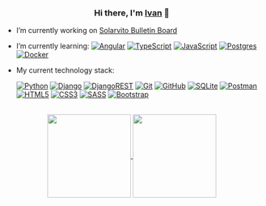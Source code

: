<h3 align="center">Hi there, I'm <a href="https://www.linkedin.com/in/iffilippov/" target="_blank">Ivan</a> 👋 </h3>

- I’m currently working on [Solarvito Bulletin Board](https://github.com/iffilippov/Solarvito-HTML-layout)

- I’m currently learning: [![Angular](https://img.shields.io/badge/Angular-%23DD0031.svg?style=flat-square&logo=angular&logoColor=white)](https://angular.io/)
[![TypeScript](https://img.shields.io/badge/TypeScript-%23007ACC.svg?style=flat-square&logo=typescript&logoColor=white)](https://www.typescriptlang.org/)
[![JavaScript](https://img.shields.io/badge/JavaScript-%23323330.svg?style=flat-square&logo=javascript&logoColor=%23F7DF1E)](https://learn.javascript.ru/)
[![Postgres](https://img.shields.io/badge/Postgres-%23316192.svg?style=flat-square&logo=postgresql&logoColor=white)](https://www.postgresql.org/)
[![Docker](https://img.shields.io/badge/Docker-%230db7ed.svg?style=flat-square&logo=docker&logoColor=white)](https://www.docker.com/)

- My current technology stack:  

     [![Python](https://img.shields.io/badge/Python-3670A0?style=flat-square&logo=python&logoColor=ffdd54)](https://www.python.org/)
[![Django](https://img.shields.io/badge/Django-%23092E20.svg?style=flat-square&logo=django&logoColor=white)](https://www.djangoproject.com/)
[![DjangoREST](https://img.shields.io/badge/Django-REST-ff1709?style=flat-square&logo=django&logoColor=white&color=ff1709&labelColor=gray)](https://www.django-rest-framework.org/)
[![Git](https://img.shields.io/badge/git-%23F05033.svg?style=flat-square&logo=git&logoColor=white)](https://git-scm.com/doc)
[![GitHub](https://img.shields.io/badge/GitHub-%23121011.svg?style=flat-square&logo=github&logoColor=white)](https://docs.github.com/ru)
[![SQLite](https://img.shields.io/badge/SQLite-%2307405e.svg?style=flat-square&logo=sqlite&logoColor=white)](https://sqlite.org/index.html)
[![Postman](https://img.shields.io/badge/Postman-FF6C37?style=flat-square&logo=postman&logoColor=white)](https://www.postman.com/)
[![HTML5](https://img.shields.io/badge/HTML5-%23E34F26.svg?style=flat-square&logo=html5&logoColor=white)](http://htmlbook.ru/html5)
[![CSS3](https://img.shields.io/badge/CSS3-%231572B6.svg?style=flat-square&logo=css3&logoColor=white)](http://htmlbook.ru/css3)
[![SASS](https://img.shields.io/badge/SASS-hotpink.svg?style=flat-square&logo=SASS&logoColor=white)](https://sasscss.org/documentation)
[![Bootstrap](https://img.shields.io/badge/Bootstrap-%23563D7C.svg?style=flat-square&logo=bootstrap&logoColor=white)](https://getbootstrap.com/)
<br/>

<div align="center">
  <a href="https://github-readme-stats-iota-steel-69.vercel.app/api?username=iffilippov">
    <img align="center" height="165" src="https://github-readme-stats-iota-steel-69.vercel.app/api?username=iffilippov&show_icons=true&theme=default&title_color=4887d7&icon_color=5193e4&bg_color=ffffff00&text_color=647a86&text_bold=false&border_color=444c54"/>
  </a>
  <a href="https://github-readme-stats-iota-steel-69.vercel.app/api/top-langs/?username=iffilippov">
    <img align="center" height="165" src="https://github-readme-stats-iota-steel-69.vercel.app/api/top-langs/?username=iffilippov&layout=compact&theme=default&langs_count=6&title_color=4887d7&bg_color=ffffff00&text_color=647a86&border_color=444c54"/>
  </a>
</div>
